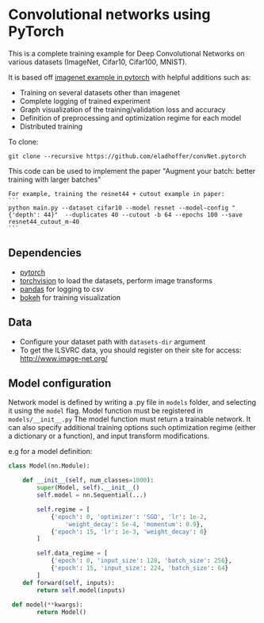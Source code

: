 # Convolutional networks using PyTorch

This is a complete training example for Deep Convolutional Networks on various datasets (ImageNet, Cifar10, Cifar100, MNIST).

It is based off [imagenet example in pytorch](https://github.com/pytorch/examples/tree/master/imagenet) with helpful additions such as:
  - Training on several datasets other than imagenet
  - Complete logging of trained experiment
  - Graph visualization of the training/validation loss and accuracy
  - Definition of preprocessing and optimization regime for each model
  - Distributed training
 
 To clone:
 ```
 git clone --recursive https://github.com/eladhoffer/convNet.pytorch
 ```

This code can be used to implement the paper "Augment your batch: better training with larger batches"
    
    For example, training the resnet44 + cutout example in paper:
    ```
    python main.py --dataset cifar10 --model resnet --model-config "{'depth': 44}"  --duplicates 40 --cutout -b 64 --epochs 100 --save resnet44_cutout_m-40
    ```
## Dependencies

- [pytorch](<http://www.pytorch.org>)
- [torchvision](<https://github.com/pytorch/vision>) to load the datasets, perform image transforms
- [pandas](<http://pandas.pydata.org/>) for logging to csv
- [bokeh](<http://bokeh.pydata.org>) for training visualization


## Data
- Configure your dataset path with ``datasets-dir`` argument
- To get the ILSVRC data, you should register on their site for access: <http://www.image-net.org/>


## Model configuration

Network model is defined by writing a <modelname>.py file in <code>models</code> folder, and selecting it using the <code>model</code> flag. Model function must be registered in <code>models/\_\_init\_\_.py</code>
The model function must return a trainable network. It can also specify additional training options such optimization regime (either a dictionary or a function), and input transform modifications.

e.g for a model definition:

```python
class Model(nn.Module):

    def __init__(self, num_classes=1000):
        super(Model, self).__init__()
        self.model = nn.Sequential(...)

        self.regime = [
            {'epoch': 0, 'optimizer': 'SGD', 'lr': 1e-2,
                'weight_decay': 5e-4, 'momentum': 0.9},
            {'epoch': 15, 'lr': 1e-3, 'weight_decay': 0}
        ]

        self.data_regime = [
            {'epoch': 0, 'input_size': 128, 'batch_size': 256},
            {'epoch': 15, 'input_size': 224, 'batch_size': 64}
        ]
    def forward(self, inputs):
        return self.model(inputs)
        
 def model(**kwargs):
        return Model()
```
